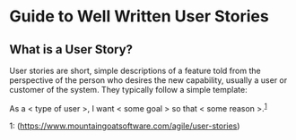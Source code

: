 # Guide to Well Written User Stories

## What is a User Story?

User stories are short, simple descriptions of a feature told from the perspective of the person who desires the new capability, usually a user or customer of the system. They typically follow a simple template:

As a < type of user >, I want < some goal > so that < some reason >.<sup>[1](#myfootnote1)</sup>











<a name="myfootnote1">1</a>: (https://www.mountaingoatsoftware.com/agile/user-stories)


